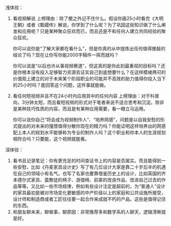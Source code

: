 浅体验：

1. 看视频解说
	上榜理由：除了梗之外记不住什么。假设你画25小时看完《大明王朝》或者《甄嬛传》解说，你学到了什么呢？为了巩固这些知识做了什么阐发和应用呢？只是某种聚众狂欢而已，而且还是不和任何人建立共同经验的聚众狂欢。
	
	你可以说你是“了解大家都在看什么”，但是你真的从中提炼出任何值得推敲的结论了吗？现在让你写你能2000字稿件一挥而就吗？
	
	你可以说是“以后也许从事视频赛道”，但这真的是你此刻最重视的目标吗？还是你根本没有投入足够智力资源去证实自己到底想要什么？在这样模棱两可的价值观上建立的对于未来某个阶段职业的可能并不高效的助力值得你投入当下的25小时吗？能回答这个问题，这件事就能做。
	
2. 看任何短视频并且不在24小时内应用其中的任何内容
	上榜理由：对于科普向，3分钟太短，而且看短视频的形式对于笔者来说不适合思考和沉淀。除非是某种技巧性质的内容，而且是有某种应用需要，看一眼立马运用。
	
	你可以说你自己“将会成为视频制作人”、“培养网感”，问题是以自我安慰的形式提出的对未来的憧憬值得分散你现在的精力吗？你能证明这样培养出的网感配上本人的规划水平能够称为专业的制作人吗？这个职业和你本人的生涯规划相符合吗？只要能，这个视频就能看。
	

深体验：

1. 看书且记录笔记：你有更充足的时间查证书上的内容是否属实。而且能得到一些安慰，比如《丹麦家具设计史》写了有几位设计大家是靠二十岁后半的机遇在自己的领域小有名气。也写了名家也要靠借鉴历史上的设计，比如英国的齐本德尔式家具、震教徒的椅子、游猎椅、前辈的改良作品、改进自己过去的作品等等。又比如一些市场规律，例如有些设计注定是超前的，为“普通人”设计的家具最初是被对市场变化更敏感的中产阶级以上的家庭和公共设施所接受，设计师和制造商或者工匠往往要一起合作来成就不朽的产品。这些是值得记住的东西。
2. 和朋友聊未来，聊做事，聊原因：非常推荐多和数学系的人聊天，逻辑清晰就是好。